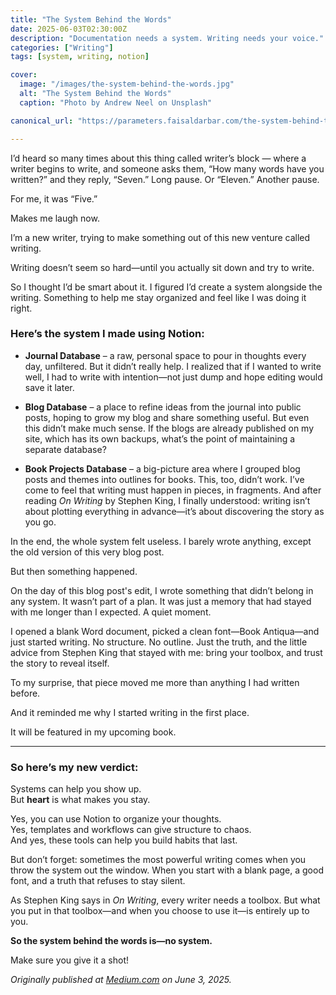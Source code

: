 ```yaml
---
title: "The System Behind the Words"
date: 2025-06-03T02:30:00Z
description: "Documentation needs a system. Writing needs your voice."
categories: ["Writing"]
tags: [system, writing, notion]

cover:
  image: "/images/the-system-behind-the-words.jpg"
  alt: "The System Behind the Words"
  caption: "Photo by Andrew Neel on Unsplash"

canonical_url: "https://parameters.faisaldarbar.com/the-system-behind-the-words-b49bb757b929"

---
```


I’d heard so many times about this thing called writer’s block — where a writer begins to write, and someone asks them, “How many words have you written?” and they reply, “Seven.” Long pause. Or “Eleven.” Another pause.

For me, it was “Five.”

Makes me laugh now.

I’m a new writer, trying to make something out of this new venture called writing.

Writing doesn’t seem so hard—until you actually sit down and try to write.

So I thought I’d be smart about it. I figured I’d create a system alongside the writing. Something to help me stay organized and feel like I was doing it right. 

### Here’s the system I made using Notion:

- **Journal Database** – a raw, personal space to pour in thoughts every day, unfiltered. But it didn’t really help. I realized that if I wanted to write well, I had to write with intention—not just dump and hope editing would save it later.

- **Blog Database** – a place to refine ideas from the journal into public posts, hoping to grow my blog and share something useful. But even this didn’t make much sense. If the blogs are already published on my site, which has its own backups, what’s the point of maintaining a separate database?

- **Book Projects Database** – a big-picture area where I grouped blog posts and themes into outlines for books. This, too, didn’t work. I’ve come to feel that writing must happen in pieces, in fragments. And after reading *On Writing* by Stephen King, I finally understood: writing isn’t about plotting everything in advance—it’s about discovering the story as you go.

In the end, the whole system felt useless. I barely wrote anything, except the old version of this very blog post.

But then something happened.

On the day of this blog post's edit, I wrote something that didn’t belong in any system. It wasn’t part of a plan. It was just a memory that had stayed with me longer than I expected. A quiet moment.

I opened a blank Word document, picked a clean font—Book Antiqua—and just started writing. No structure. No outline. Just the truth, and the little advice from Stephen King that stayed with me: bring your toolbox, and trust the story to reveal itself.

To my surprise, that piece moved me more than anything I had written before.

And it reminded me why I started writing in the first place.

It will be featured in my upcoming book.

---

### So here’s my new verdict:

Systems can help you show up.  
But **heart** is what makes you stay.

Yes, you can use Notion to organize your thoughts.  
Yes, templates and workflows can give structure to chaos.  
And yes, these tools can help you build habits that last.

But don’t forget: sometimes the most powerful writing comes when you throw the system out the window. When you start with a blank page, a good font, and a truth that refuses to stay silent.

As Stephen King says in *On Writing*, every writer needs a toolbox. But what you put in that toolbox—and when you choose to use it—is entirely up to you.

**So the system behind the words is—no system.**

Make sure you give it a shot!

*Originally published at <a href="https://parameters.faisaldarbar.com/the-system-behind-the-words-b49bb757b929" target="_blank" rel="noopener">Medium.com</a> on June 3, 2025.*